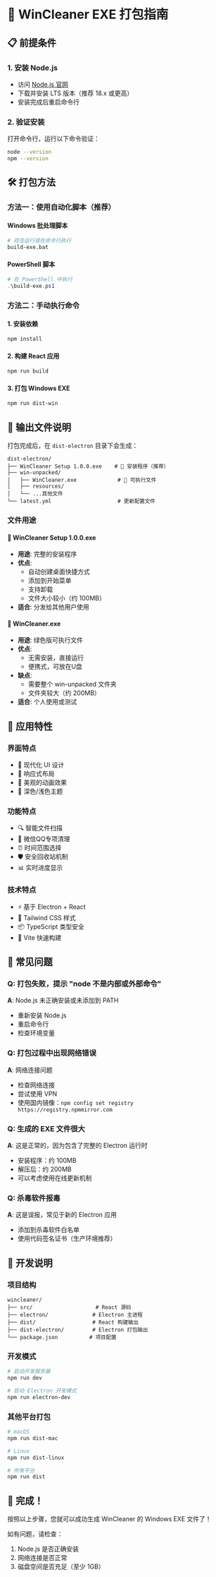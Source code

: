 # 🚀 WinCleaner EXE 打包指南

## 📋 前提条件

### 1. 安装 Node.js
- 访问 [Node.js 官网](https://nodejs.org/)
- 下载并安装 LTS 版本（推荐 18.x 或更高）
- 安装完成后重启命令行

### 2. 验证安装
打开命令行，运行以下命令验证：
```bash
node --version
npm --version
```

## 🛠️ 打包方法

### 方法一：使用自动化脚本（推荐）

#### Windows 批处理脚本
```bash
# 双击运行或在命令行执行
build-exe.bat
```

#### PowerShell 脚本
```powershell
# 在 PowerShell 中执行
.\build-exe.ps1
```

### 方法二：手动执行命令

#### 1. 安装依赖
```bash
npm install
```

#### 2. 构建 React 应用
```bash
npm run build
```

#### 3. 打包 Windows EXE
```bash
npm run dist-win
```

## 📁 输出文件说明

打包完成后，在 `dist-electron` 目录下会生成：

```
dist-electron/
├── WinCleaner Setup 1.0.0.exe    # 🎯 安装程序（推荐）
├── win-unpacked/
│   ├── WinCleaner.exe             # 🎯 可执行文件
│   ├── resources/
│   └── ...其他文件
└── latest.yml                     # 更新配置文件
```

### 文件用途

#### 🎯 WinCleaner Setup 1.0.0.exe
- **用途**: 完整的安装程序
- **优点**: 
  - 自动创建桌面快捷方式
  - 添加到开始菜单
  - 支持卸载
  - 文件大小较小（约 100MB）
- **适合**: 分发给其他用户使用

#### 🎯 WinCleaner.exe
- **用途**: 绿色版可执行文件
- **优点**:
  - 无需安装，直接运行
  - 便携式，可放在U盘
- **缺点**: 
  - 需要整个 win-unpacked 文件夹
  - 文件夹较大（约 200MB）
- **适合**: 个人使用或测试

## 🎨 应用特性

### 界面特点
- 🎯 现代化 UI 设计
- 📱 响应式布局
- 🎨 美观的动画效果
- 🌙 深色/浅色主题

### 功能特点
- 🔍 智能文件扫描
- 💬 微信QQ专项清理
- ⏰ 时间范围选择
- 🛡️ 安全回收站机制
- 📊 实时进度显示

### 技术特点
- ⚡ 基于 Electron + React
- 🎨 Tailwind CSS 样式
- 📦 TypeScript 类型安全
- 🔧 Vite 快速构建

## 🐛 常见问题

### Q: 打包失败，提示 "node 不是内部或外部命令"
**A**: Node.js 未正确安装或未添加到 PATH
- 重新安装 Node.js
- 重启命令行
- 检查环境变量

### Q: 打包过程中出现网络错误
**A**: 网络连接问题
- 检查网络连接
- 尝试使用 VPN
- 使用国内镜像：`npm config set registry https://registry.npmmirror.com`

### Q: 生成的 EXE 文件很大
**A**: 这是正常的，因为包含了完整的 Electron 运行时
- 安装程序：约 100MB
- 解压后：约 200MB
- 可以考虑使用在线更新机制

### Q: 杀毒软件报毒
**A**: 这是误报，常见于新的 Electron 应用
- 添加到杀毒软件白名单
- 使用代码签名证书（生产环境推荐）

## 📝 开发说明

### 项目结构
```
wincleaner/
├── src/                    # React 源码
├── electron/              # Electron 主进程
├── dist/                  # React 构建输出
├── dist-electron/         # Electron 打包输出
└── package.json          # 项目配置
```

### 开发模式
```bash
# 启动开发服务器
npm run dev

# 启动 Electron 开发模式
npm run electron-dev
```

### 其他平台打包
```bash
# macOS
npm run dist-mac

# Linux
npm run dist-linux

# 所有平台
npm run dist
```

## 🎉 完成！

按照以上步骤，您就可以成功生成 WinCleaner 的 Windows EXE 文件了！

如有问题，请检查：
1. Node.js 是否正确安装
2. 网络连接是否正常
3. 磁盘空间是否充足（至少 1GB）
